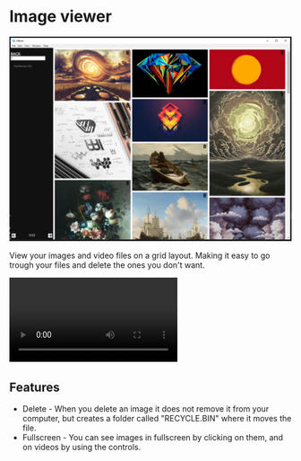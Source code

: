 # Image viewer
![ImageViewer](https://raw.githubusercontent.com/wigsnes/ImageViewer/main/imageViewer.PNG)

View your images and video files on a grid layout. Making it easy to go trough your files and delete the ones you don't want.

![preview](https://user-images.githubusercontent.com/10787984/109404107-461d9880-7963-11eb-967f-c2c21fddf4a8.mp4)

## Features
* Delete - When you delete an image it does not remove it from your computer, but creates a folder called "RECYCLE.BIN" where it moves the file.
* Fullscreen - You can see images in fullscreen by clicking on them, and on videos by using the controls.
